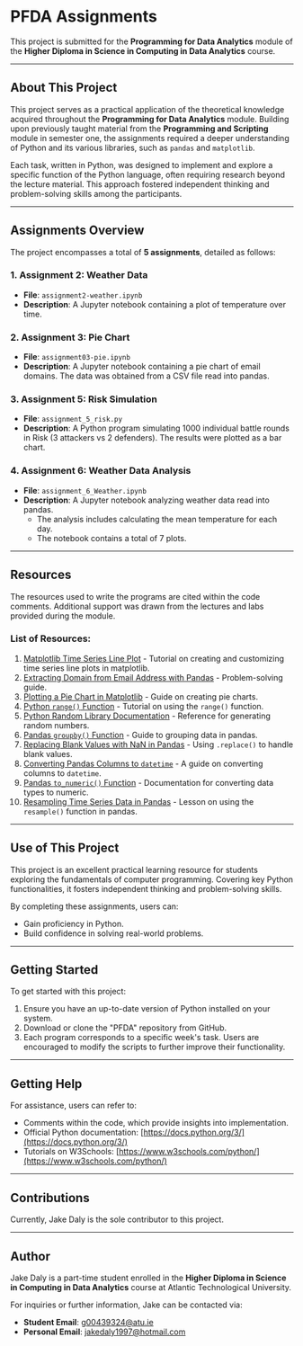 # PFDA Assignments

This project is submitted for the **Programming for Data Analytics** module of the **Higher Diploma in Science in Computing in Data Analytics** course.

---

## About This Project

This project serves as a practical application of the theoretical knowledge acquired throughout the **Programming for Data Analytics** module. Building upon previously taught material from the **Programming and Scripting** module in semester one, the assignments required a deeper understanding of Python and its various libraries, such as `pandas` and `matplotlib`.

Each task, written in Python, was designed to implement and explore a specific function of the Python language, often requiring research beyond the lecture material. This approach fostered independent thinking and problem-solving skills among the participants.

---

## Assignments Overview

The project encompasses a total of **5 assignments**, detailed as follows:

### 1. **Assignment 2: Weather Data**  
   - **File**: `assignment2-weather.ipynb`  
   - **Description**: A Jupyter notebook containing a plot of temperature over time.

### 2. **Assignment 3: Pie Chart**  
   - **File**: `assignment03-pie.ipynb`  
   - **Description**: A Jupyter notebook containing a pie chart of email domains. The data was obtained from a CSV file read into pandas.

### 3. **Assignment 5: Risk Simulation**  
   - **File**: `assignment_5_risk.py`  
   - **Description**: A Python program simulating 1000 individual battle rounds in Risk (3 attackers vs 2 defenders). The results were plotted as a bar chart.

### 4. **Assignment 6: Weather Data Analysis**  
   - **File**: `assignment_6_Weather.ipynb`  
   - **Description**: A Jupyter notebook analyzing weather data read into pandas.  
     - The analysis includes calculating the mean temperature for each day.  
     - The notebook contains a total of 7 plots.

---

## Resources

The resources used to write the programs are cited within the code comments. Additional support was drawn from the lectures and labs provided during the module.

### List of Resources:

1. [Matplotlib Time Series Line Plot](https://www.datacamp.com/tutorial/matplotlib-time-series-line-plot) - Tutorial on creating and customizing time series line plots in matplotlib.  
2. [Extracting Domain from Email Address with Pandas](https://stackoverflow.com/questions/53044548/how-to-extract-domain-from-email-address-with-pandas) - Problem-solving guide.  
3. [Plotting a Pie Chart in Matplotlib](https://www.codecademy.com/resources/docs/matplotlib/pyplot/pie) - Guide on creating pie charts.  
4. [Python `range()` Function](https://www.w3schools.com/python/ref_func_range.asp) - Tutorial on using the `range()` function.  
5. [Python Random Library Documentation](https://docs.python.org/3/library/random.html) - Reference for generating random numbers.  
6. [Pandas `groupby()` Function](https://pandas.pydata.org/docs/reference/api/pandas.DataFrame.groupby.html) - Guide to grouping data in pandas.  
7. [Replacing Blank Values with NaN in Pandas](https://stackoverflow.com/questions/13445241/replacing-blank-values-white-space-with-nan-in-pandas) - Using `.replace()` to handle blank values.  
8. [Converting Pandas Columns to `datetime`](https://saturncloud.io/blog/convert-pandas-column-to-datetime-a-guide/#:~:text=To%20convert%20a%20pandas%20column,new%20column%20with%20datetime%20values) - A guide on converting columns to `datetime`.  
9. [Pandas `to_numeric()` Function](https://pandas.pydata.org/docs/reference/api/pandas.to_numeric.html) - Documentation for converting data types to numeric.  
10. [Resampling Time Series Data in Pandas](https://www.earthdatascience.org/courses/use-data-open-source-python/use-time-series-data-in-python/date-time-types-in-pandas-python/resample-time-series-data-pandas-python/) - Lesson on using the `resample()` function in pandas.

---

## Use of This Project

This project is an excellent practical learning resource for students exploring the fundamentals of computer programming. Covering key Python functionalities, it fosters independent thinking and problem-solving skills.

By completing these assignments, users can:
- Gain proficiency in Python.
- Build confidence in solving real-world problems.

---

## Getting Started

To get started with this project:

1. Ensure you have an up-to-date version of Python installed on your system.  
2. Download or clone the "PFDA" repository from GitHub.  
3. Each program corresponds to a specific week's task. Users are encouraged to modify the scripts to further improve their functionality.

---

## Getting Help

For assistance, users can refer to:
- Comments within the code, which provide insights into implementation.  
- Official Python documentation: [https://docs.python.org/3/](https://docs.python.org/3/)  
- Tutorials on W3Schools: [https://www.w3schools.com/python/](https://www.w3schools.com/python/)

---

## Contributions

Currently, Jake Daly is the sole contributor to this project.

---

## Author

Jake Daly is a part-time student enrolled in the **Higher Diploma in Science in Computing in Data Analytics** course at Atlantic Technological University.  

For inquiries or further information, Jake can be contacted via:  
- **Student Email**: g00439324@atu.ie  
- **Personal Email**: jakedaly1997@hotmail.com
